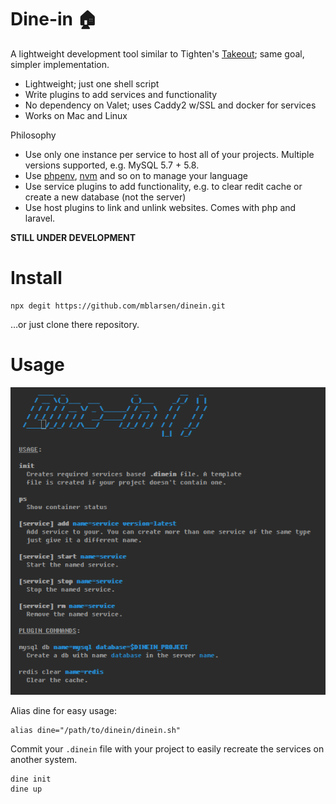 # Dine-in 🏠

A lightweight development tool similar to Tighten's
[Takeout](https://github.com/tightenco/takeout); same goal, simpler
implementation.

* Lightweight; just one shell script
* Write plugins to add services and functionality
* No dependency on Valet; uses Caddy2 w/SSL and docker for services
* Works on Mac and Linux

Philosophy

* Use only one instance per service to host all of your projects. Multiple
  versions supported, e.g. MySQL 5.7 + 5.8.
* Use [phpenv](https://github.com/phpenv/phpenv),
  [nvm](https://github.com/nvm-sh/nvm) and so on to manage your language
* Use service plugins to add functionality, e.g. to clear redit cache or create a new
  database (not the server)
* Use host plugins to link and unlink websites. Comes with php and laravel.

**STILL UNDER DEVELOPMENT**

# Install

```
npx degit https://github.com/mblarsen/dinein.git
```

…or just clone there repository.

# Usage

![usage](https://github.com/mblarsen/dinein/blob/master/usage.png)

Alias dine for easy usage:

```shell
alias dine="/path/to/dinein/dinein.sh"
```

Commit your `.dinein` file with your project to easily recreate the services on
another system.

```shell
dine init
dine up
```
